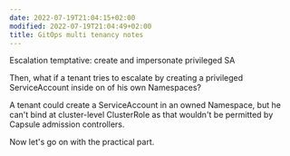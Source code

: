 ```yaml
---
date: 2022-07-19T21:04:15+02:00
modified: 2022-07-19T21:04:49+02:00
title: GitOps multi tenancy notes
---
```


Escalation temptative: create and impersonate privileged SA

Then, what if a tenant tries to escalate by creating a privileged ServiceAccount inside on of his own Namespaces?

A tenant could create a ServiceAccount in an owned Namespace, but he can't bind at cluster-level ClusterRole as that wouldn't be permitted by Capsule admission controllers.

Now let's go on with the practical part.
